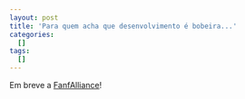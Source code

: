 ```yaml
--- 
layout: post
title: 'Para quem acha que desenvolvimento é bobeira...'
categories: 
  []
tags:
  []
---
```



Em breve a [FanfAlliance][fa]!

[fa]: http://blog.improveit.com.br/articles/2008/04/22/fanfarr%C3%A3o-certification-process

